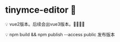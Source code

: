 # tinymce-editor  :chicken:


:bulb: vue2版本。后续会出vue3版本。:mega::mega::mega::mega:


:bulb: npm build && npm publish --access public 发布版本
